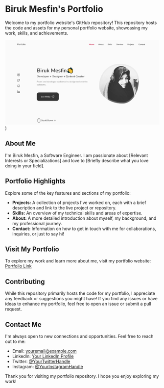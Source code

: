 # Biruk Mesfin's Portfolio

Welcome to my portfolio website's GitHub repository! This repository hosts the code and assets for my personal portfolio website, showcasing my work, skills, and achievements.

![Portfolio Screenshot](https://github.com/cypghost/cypghost.github.io/blob/main/Portfolio%20Screenshot.PNG))
## About Me

I'm Biruk Mesfin, a Software Engineer. I am passionate about [Relevant Interests or Specializations] and love to [Briefly describe what you love doing in your field].

## Portfolio Highlights

Explore some of the key features and sections of my portfolio:

- **Projects:** A collection of projects I've worked on, each with a brief description and link to the live project or repository.
- **Skills:** An overview of my technical skills and areas of expertise.
- **About:** A more detailed introduction about myself, my background, and my professional journey.
- **Contact:** Information on how to get in touch with me for collaborations, inquiries, or just to say hi!

## Visit My Portfolio

To explore my work and learn more about me, visit my portfolio website: [Portfolio Link](bkmn.me)

## Contributing

While this repository primarily hosts the code for my portfolio, I appreciate any feedback or suggestions you might have! If you find any issues or have ideas to enhance my portfolio, feel free to open an issue or submit a pull request.

## Contact Me

I'm always open to new connections and opportunities. Feel free to reach out to me:

- Email: [youremail@example.com](mailto:birukmesfin246@gmail.com)
- LinkedIn: [Your LinkedIn Profile](https://www.linkedin.com/in/biruk-mesfin/)
- Twitter: [@YourTwitterHandle](https://twitter.com/Bi2kmes)
- Instagram: [@YourInstagramHandle](https://instagram.com/biruk__m)

Thank you for visiting my portfolio repository. I hope you enjoy exploring my work!
